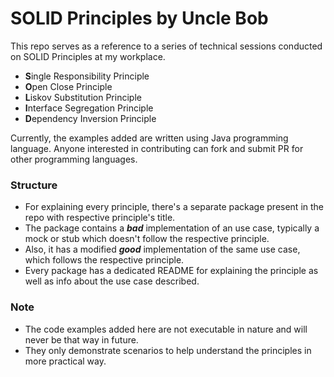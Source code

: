 # SOLID Principles by Uncle Bob

This repo serves as a reference to a series of technical sessions conducted on SOLID Principles
at my workplace. 

- **S**ingle Responsibility Principle
- **O**pen Close Principle
- **L**iskov Substitution Principle
- **I**nterface Segregation Principle
- **D**ependency Inversion Principle

Currently, the examples added are written using Java programming language. 
Anyone interested in contributing can fork and submit PR for other programming languages.

### Structure

- For explaining every principle, there's a separate package present in the repo with respective principle's title.
- The package contains a **_bad_** implementation of an use case, typically a mock or stub which doesn't follow the respective principle.
- Also, it has a modified **_good_** implementation of the same use case, which follows the respective principle.
- Every package has a dedicated README for explaining the principle as well as info about the use case described. 

### Note

- The code examples added here are not executable in nature and will never be that way in future.
- They only demonstrate scenarios to help understand the principles in more practical way.